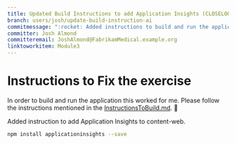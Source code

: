 ```yaml
---
title: Updated Build Instructions to add Application Insights (CLOSELOOP-T001)
branch: users/josh/update-build-instruction-ai
commitmessage: ":rocket: Added instructions to build and run the application incl. AI. "
committer: Josh Almond
committeremail: JoshAlmond@FabrikamMedical.example.org
linktoworkitem: Module3
---
```

# Instructions to Fix the exercise

In order to build and run the application this worked for me. Please follow the instructions mentioned in the [InstructionsToBuild.md](InstructionsToBuild.md). :rocket:

Added instruction to add Application Insights to content-web. 

```bash
npm install applicationinsights --save
```
